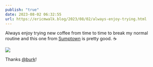 ```yaml
---
publish: "true"
date: 2023-08-02 06:32:55
url: https://ericmwalk.blog/2023/08/02/always-enjoy-trying.html
---
```


Always enjoy trying new coffee from time to time to break my normal routine and this one from [Sumptown](https://www.stumptowncoffee.com/) is pretty good. ☕️

![](https://ericmwalk.blog/uploads/2023/a939039b5b.jpg)

Thanks [@burk](https://micro.blog/burk)!